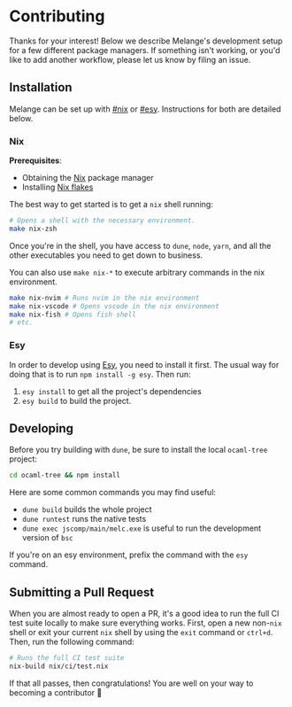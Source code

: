 # Contributing

Thanks for your interest! Below we describe Melange's development setup for a few different package managers. If something isn't working, or you'd like to add another workflow, please let us know by filing an issue.


## Installation

Melange can be set up with [#nix](Nix) or [#esy](Esy). Instructions for both are detailed below.

### Nix

**Prerequisites**:
- Obtaining the [Nix](https://nixos.org/) package manager
- Installing [Nix flakes](https://nixos.wiki/wiki/Flakes)


The best way to get started is to get a `nix` shell running:

```sh
# Opens a shell with the necessary environment.
make nix-zsh
```

Once you're in the shell, you have access to `dune`, `node`, `yarn`, and all the other executables you need to get down to business.

You can also use `make nix-*` to execute arbitrary commands in the nix environment.

```sh
make nix-nvim # Runs nvim in the nix environment
make nix-vscode # Opens vscode in the nix environment
make nix-fish # Opens fish shell
# etc.
```

### Esy

In order to develop using [Esy](https://esy.sh/), you need to install it first. The usual way for doing that is to run `npm install -g esy`. Then run:

1. `esy install` to get all the project's dependencies
2. `esy build` to build the project.

## Developing

Before you try building with `dune`, be sure to install the local `ocaml-tree` project:

```sh
cd ocaml-tree && npm install
```

Here are some common commands you may find useful:

- `dune build` builds the whole project
- `dune runtest` runs the native tests
- `dune exec jscomp/main/melc.exe` is useful to run the development version of `bsc`

If you're on an esy environment, prefix the command with the `esy` command.

## Submitting a Pull Request

When you are almost ready to open a PR, it's a good idea to run the full CI test suite locally to make sure everything works. First, open a new non-`nix` shell or exit your current `nix` shell by using the `exit` command or `ctrl+d`. Then, run the following command:

```sh
# Runs the full CI test suite
nix-build nix/ci/test.nix
```

If that all passes, then congratulations! You are well on your way to becoming a contributor 🎉
